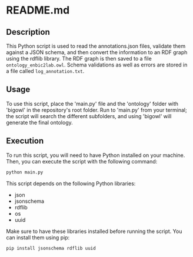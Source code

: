 # README.md

## Description
This Python script is used to read the annotations.json files, validate them against a JSON schema, and then convert the information to an RDF graph using the rdflib library.
The RDF graph is then saved to a file ``ontology_enbic2lab.owl``.
Schema validations as well as errors are stored in a file called ``log_annotation.txt``.

## Usage
To use this script, place the 'main.py' file and the 'ontology' folder with 'bigowl' in the repository's root folder. Run to 'main.py' from your terminal; the script will search the different subfolders, and using 'bigowl' will generate the final ontology.

## Execution
To run this script, you will need to have Python installed on your machine. Then, you can execute the script with the following command:

```bash
python main.py
```

This script depends on the following Python libraries:

- json
- jsonschema
- rdflib
- os
- uuid

Make sure to have these libraries installed before running the script. You can install them using pip:

```bash
pip install jsonschema rdflib uuid 
```

